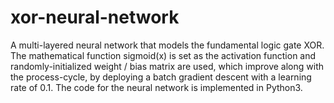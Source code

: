 # xor-neural-network
A multi-layered neural network that models the fundamental logic gate XOR.
The mathematical function sigmoid(x) is set as the activation function and randomly-initialized weight / bias matrix are used, which improve along with the process-cycle, by deploying a batch gradient descent with a learning rate of 0.1. The code for the neural network is implemented in Python3.
